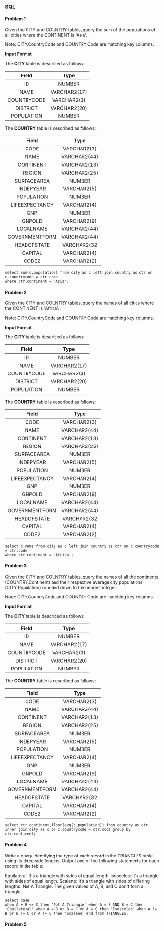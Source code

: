 ### SQL
#### Problem 1

Given the CITY and COUNTRY tables, query the sum of the populations of all cities where the CONTINENT is 'Asia'.

Note: CITY.CountryCode and COUNTRY.Code are matching key columns.

**Input Format**

The **CITY** table is described as follows:

| Field | Type |
|:----:|:---:|
| ID | NUMBER |
| NAME | VARCHAR2(17) |
| COUNTRYCODE | VARCHAR2(3) |
| DISTRICT | VARCHAR2(20) |
| POPULATION | NUMBER |
The **COUNTRY** table is described as follows:

| Field | Type |
|:----:|:---:|
| CODE | VARCHAR2(3) |
| NAME | VARCHAR2(44) |
| CONTINENT | VARCHAR2(13) |
| REGION | VARCHAR2(25) |
| SURFACEAREA | NUMBER |
| INDEPYEAR | VARCHAR2(5) |
| POPULATION | NUMBER |
| LIFEEXPECTANCY | VARCHAR2(4) |
| GNP | NUMBER |
| GNPOLD | VARCHAR2(9) |
| LOCALNAME | VARCHAR2(44) |
| GOVERNMENTFORM | VARCHAR2(44) |
| HEADOFSTATE | VARCHAR2(32 |
| CAPITAL | VARCHAR2(4) |
| CODE2 | VARCHAR2(2) |

```
select sum(c.population) from city as c left join country as ctr on c.countrycode = ctr.code
where ctr.continent = 'Asia';
```

#### Problem 2

Given the CITY and COUNTRY tables, query the names of all cities where the CONTINENT is 'Africa'.

Note: CITY.CountryCode and COUNTRY.Code are matching key columns.

**Input Format**

The **CITY** table is described as follows:

| Field | Type |
|:----:|:---:|
| ID | NUMBER |
| NAME | VARCHAR2(17) |
| COUNTRYCODE | VARCHAR2(3) |
| DISTRICT | VARCHAR2(20) |
| POPULATION | NUMBER |
The **COUNTRY** table is described as follows:

| Field | Type |
|:----:|:---:|
| CODE | VARCHAR2(3) |
| NAME | VARCHAR2(44) |
| CONTINENT | VARCHAR2(13) |
| REGION | VARCHAR2(25) |
| SURFACEAREA | NUMBER |
| INDEPYEAR | VARCHAR2(5) |
| POPULATION | NUMBER |
| LIFEEXPECTANCY | VARCHAR2(4) |
| GNP | NUMBER |
| GNPOLD | VARCHAR2(9) |
| LOCALNAME | VARCHAR2(44) |
| GOVERNMENTFORM | VARCHAR2(44) |
| HEADOFSTATE | VARCHAR2(32 |
| CAPITAL | VARCHAR2(4) |
| CODE2 | VARCHAR2(2) |

```
select c.name from city as c left join country as ctr on c.countrycode = ctr.code
where ctr.continent = 'Africa';
```

#### Problem 3

Given the CITY and COUNTRY tables, query the names of all the continents (COUNTRY.Continent) and their respective average city populations (CITY.Population) rounded down to the nearest integer.

Note: CITY.CountryCode and COUNTRY.Code are matching key columns.

**Input Format**

The **CITY** table is described as follows:

| Field | Type |
|:----:|:---:|
| ID | NUMBER |
| NAME | VARCHAR2(17) |
| COUNTRYCODE | VARCHAR2(3) |
| DISTRICT | VARCHAR2(20) |
| POPULATION | NUMBER |
The **COUNTRY** table is described as follows:

| Field | Type |
|:----:|:---:|
| CODE | VARCHAR2(3) |
| NAME | VARCHAR2(44) |
| CONTINENT | VARCHAR2(13) |
| REGION | VARCHAR2(25) |
| SURFACEAREA | NUMBER |
| INDEPYEAR | VARCHAR2(5) |
| POPULATION | NUMBER |
| LIFEEXPECTANCY | VARCHAR2(4) |
| GNP | NUMBER |
| GNPOLD | VARCHAR2(9) |
| LOCALNAME | VARCHAR2(44) |
| GOVERNMENTFORM | VARCHAR2(44) |
| HEADOFSTATE | VARCHAR2(32 |
| CAPITAL | VARCHAR2(4) |
| CODE2 | VARCHAR2(2) |


```
select ctr.continent,floor(avg(c.population)) from country as ctr inner join city as c on c.countrycode = ctr.code group by ctr.continent;
```
#### Problem 4

Write a query identifying the type of each record in the TRIANGLES table using its three side lengths. Output one of the following statements for each record in the table:

Equilateral: It's a triangle with  sides of equal length.
Isosceles: It's a triangle with  sides of equal length.
Scalene: It's a triangle with  sides of differing lengths.
Not A Triangle: The given values of A, B, and C don't form a triangle.

```
select case
when A + B <= C then 'Not A Triangle' when A = B AND B = C then 'Equilateral' when A = B or B = C or A = C then 'Isosceles' when A != B or B != C or A != C then 'Scalene' end from TRIANGLES;
```
#### Problem 5
